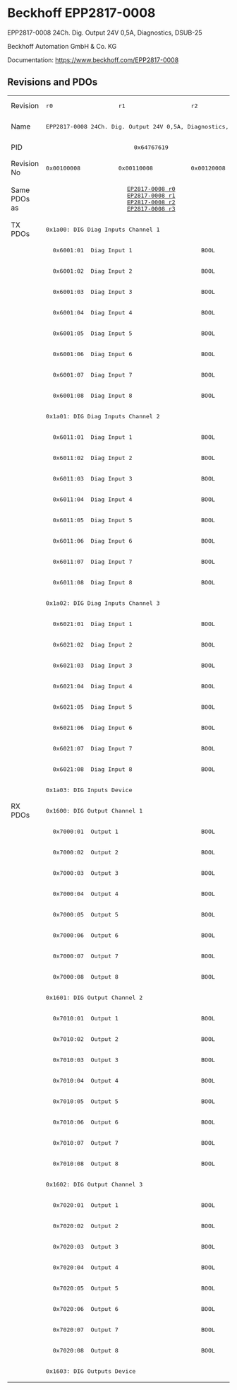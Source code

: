 # Beckhoff EPP2817-0008

EPP2817-0008 24Ch. Dig. Output 24V 0,5A, Diagnostics, DSUB-25

Beckhoff Automation GmbH & Co. KG

Documentation: <a href="https://www.beckhoff.com/EPP2817-0008">https://www.beckhoff.com/EPP2817-0008</a>

## Revisions and PDOs
<table>
<tr >
<td class="first">Revision</td>
<td ><pre>r0</pre></td>
<td ><pre>r1</pre></td>
<td ><pre>r2</pre></td>
</tr>
<tr >
<td class="first">Name</td>
<td  colspan=3 align="center"><pre>EPP2817-0008 24Ch. Dig. Output 24V 0,5A, Diagnostics, DSUB-25</pre></td>
</tr>
<tr >
<td class="first">PID</td>
<td  colspan=3 align="center"><pre>0x64767619</pre></td>
</tr>
<tr >
<td class="first">Revision No</td>
<td ><pre>0x00100008</pre></td>
<td ><pre>0x00110008</pre></td>
<td ><pre>0x00120008</pre></td>
</tr>
<tr >
<td class="first">Same PDOs as</td>
<td  colspan=3 align="center"><pre><a href="EP2817-0008">EP2817-0008 r0</a><br/><a href="EP2817-0008">EP2817-0008 r1</a><br/><a href="EP2817-0008">EP2817-0008 r2</a><br/><a href="EP2817-0008">EP2817-0008 r3</a></pre></td>
</tr>
<tr class="txpdo pdosection">
<td class="first" rowspan=28 valign=top>TX PDOs</td>
<td colspan=3 align="left"><pre>0x1a00: DIG Diag Inputs Channel 1</pre></td>
<td></td>
</tr>
<tr class="txpdo">
<td class="first" colspan=3 align="left"><pre>  0x6001:01  Diag Input 1                    BOOL</pre></td>
</tr>
<tr class="txpdo">
<td class="first" colspan=3 align="left"><pre>  0x6001:02  Diag Input 2                    BOOL</pre></td>
</tr>
<tr class="txpdo">
<td class="first" colspan=3 align="left"><pre>  0x6001:03  Diag Input 3                    BOOL</pre></td>
</tr>
<tr class="txpdo">
<td class="first" colspan=3 align="left"><pre>  0x6001:04  Diag Input 4                    BOOL</pre></td>
</tr>
<tr class="txpdo">
<td class="first" colspan=3 align="left"><pre>  0x6001:05  Diag Input 5                    BOOL</pre></td>
</tr>
<tr class="txpdo">
<td class="first" colspan=3 align="left"><pre>  0x6001:06  Diag Input 6                    BOOL</pre></td>
</tr>
<tr class="txpdo">
<td class="first" colspan=3 align="left"><pre>  0x6001:07  Diag Input 7                    BOOL</pre></td>
</tr>
<tr class="txpdo">
<td class="first" colspan=3 align="left"><pre>  0x6001:08  Diag Input 8                    BOOL</pre></td>
</tr>
<tr class="txpdo pdosection">
<td class="first" colspan=3 align="left"><pre>0x1a01: DIG Diag Inputs Channel 2</pre></td>
</tr>
<tr class="txpdo">
<td class="first" colspan=3 align="left"><pre>  0x6011:01  Diag Input 1                    BOOL</pre></td>
</tr>
<tr class="txpdo">
<td class="first" colspan=3 align="left"><pre>  0x6011:02  Diag Input 2                    BOOL</pre></td>
</tr>
<tr class="txpdo">
<td class="first" colspan=3 align="left"><pre>  0x6011:03  Diag Input 3                    BOOL</pre></td>
</tr>
<tr class="txpdo">
<td class="first" colspan=3 align="left"><pre>  0x6011:04  Diag Input 4                    BOOL</pre></td>
</tr>
<tr class="txpdo">
<td class="first" colspan=3 align="left"><pre>  0x6011:05  Diag Input 5                    BOOL</pre></td>
</tr>
<tr class="txpdo">
<td class="first" colspan=3 align="left"><pre>  0x6011:06  Diag Input 6                    BOOL</pre></td>
</tr>
<tr class="txpdo">
<td class="first" colspan=3 align="left"><pre>  0x6011:07  Diag Input 7                    BOOL</pre></td>
</tr>
<tr class="txpdo">
<td class="first" colspan=3 align="left"><pre>  0x6011:08  Diag Input 8                    BOOL</pre></td>
</tr>
<tr class="txpdo pdosection">
<td class="first" colspan=3 align="left"><pre>0x1a02: DIG Diag Inputs Channel 3</pre></td>
</tr>
<tr class="txpdo">
<td class="first" colspan=3 align="left"><pre>  0x6021:01  Diag Input 1                    BOOL</pre></td>
</tr>
<tr class="txpdo">
<td class="first" colspan=3 align="left"><pre>  0x6021:02  Diag Input 2                    BOOL</pre></td>
</tr>
<tr class="txpdo">
<td class="first" colspan=3 align="left"><pre>  0x6021:03  Diag Input 3                    BOOL</pre></td>
</tr>
<tr class="txpdo">
<td class="first" colspan=3 align="left"><pre>  0x6021:04  Diag Input 4                    BOOL</pre></td>
</tr>
<tr class="txpdo">
<td class="first" colspan=3 align="left"><pre>  0x6021:05  Diag Input 5                    BOOL</pre></td>
</tr>
<tr class="txpdo">
<td class="first" colspan=3 align="left"><pre>  0x6021:06  Diag Input 6                    BOOL</pre></td>
</tr>
<tr class="txpdo">
<td class="first" colspan=3 align="left"><pre>  0x6021:07  Diag Input 7                    BOOL</pre></td>
</tr>
<tr class="txpdo">
<td class="first" colspan=3 align="left"><pre>  0x6021:08  Diag Input 8                    BOOL</pre></td>
</tr>
<tr class="txpdo pdosection">
<td class="first" colspan=3 align="left"><pre>0x1a03: DIG Inputs Device</pre></td>
</tr>
<tr class="rxpdo pdosection">
<td class="first" rowspan=28 valign=top>RX PDOs</td>
<td colspan=3 align="left"><pre>0x1600: DIG Output Channel 1</pre></td>
<td></td>
</tr>
<tr class="rxpdo">
<td class="first" colspan=3 align="left"><pre>  0x7000:01  Output 1                        BOOL</pre></td>
</tr>
<tr class="rxpdo">
<td class="first" colspan=3 align="left"><pre>  0x7000:02  Output 2                        BOOL</pre></td>
</tr>
<tr class="rxpdo">
<td class="first" colspan=3 align="left"><pre>  0x7000:03  Output 3                        BOOL</pre></td>
</tr>
<tr class="rxpdo">
<td class="first" colspan=3 align="left"><pre>  0x7000:04  Output 4                        BOOL</pre></td>
</tr>
<tr class="rxpdo">
<td class="first" colspan=3 align="left"><pre>  0x7000:05  Output 5                        BOOL</pre></td>
</tr>
<tr class="rxpdo">
<td class="first" colspan=3 align="left"><pre>  0x7000:06  Output 6                        BOOL</pre></td>
</tr>
<tr class="rxpdo">
<td class="first" colspan=3 align="left"><pre>  0x7000:07  Output 7                        BOOL</pre></td>
</tr>
<tr class="rxpdo">
<td class="first" colspan=3 align="left"><pre>  0x7000:08  Output 8                        BOOL</pre></td>
</tr>
<tr class="rxpdo pdosection">
<td class="first" colspan=3 align="left"><pre>0x1601: DIG Output Channel 2</pre></td>
</tr>
<tr class="rxpdo">
<td class="first" colspan=3 align="left"><pre>  0x7010:01  Output 1                        BOOL</pre></td>
</tr>
<tr class="rxpdo">
<td class="first" colspan=3 align="left"><pre>  0x7010:02  Output 2                        BOOL</pre></td>
</tr>
<tr class="rxpdo">
<td class="first" colspan=3 align="left"><pre>  0x7010:03  Output 3                        BOOL</pre></td>
</tr>
<tr class="rxpdo">
<td class="first" colspan=3 align="left"><pre>  0x7010:04  Output 4                        BOOL</pre></td>
</tr>
<tr class="rxpdo">
<td class="first" colspan=3 align="left"><pre>  0x7010:05  Output 5                        BOOL</pre></td>
</tr>
<tr class="rxpdo">
<td class="first" colspan=3 align="left"><pre>  0x7010:06  Output 6                        BOOL</pre></td>
</tr>
<tr class="rxpdo">
<td class="first" colspan=3 align="left"><pre>  0x7010:07  Output 7                        BOOL</pre></td>
</tr>
<tr class="rxpdo">
<td class="first" colspan=3 align="left"><pre>  0x7010:08  Output 8                        BOOL</pre></td>
</tr>
<tr class="rxpdo pdosection">
<td class="first" colspan=3 align="left"><pre>0x1602: DIG Output Channel 3</pre></td>
</tr>
<tr class="rxpdo">
<td class="first" colspan=3 align="left"><pre>  0x7020:01  Output 1                        BOOL</pre></td>
</tr>
<tr class="rxpdo">
<td class="first" colspan=3 align="left"><pre>  0x7020:02  Output 2                        BOOL</pre></td>
</tr>
<tr class="rxpdo">
<td class="first" colspan=3 align="left"><pre>  0x7020:03  Output 3                        BOOL</pre></td>
</tr>
<tr class="rxpdo">
<td class="first" colspan=3 align="left"><pre>  0x7020:04  Output 4                        BOOL</pre></td>
</tr>
<tr class="rxpdo">
<td class="first" colspan=3 align="left"><pre>  0x7020:05  Output 5                        BOOL</pre></td>
</tr>
<tr class="rxpdo">
<td class="first" colspan=3 align="left"><pre>  0x7020:06  Output 6                        BOOL</pre></td>
</tr>
<tr class="rxpdo">
<td class="first" colspan=3 align="left"><pre>  0x7020:07  Output 7                        BOOL</pre></td>
</tr>
<tr class="rxpdo">
<td class="first" colspan=3 align="left"><pre>  0x7020:08  Output 8                        BOOL</pre></td>
</tr>
<tr class="rxpdo pdosection">
<td class="first" colspan=3 align="left"><pre>0x1603: DIG Outputs Device</pre></td>
</tr>
</table>
